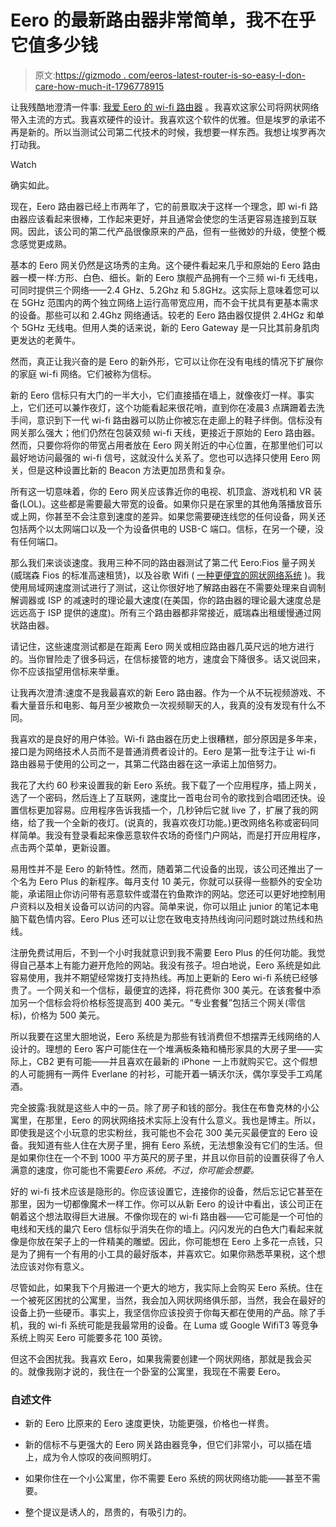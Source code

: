# Eero 的最新路由器非常简单，我不在乎它值多少钱

> 原文:[https://gizmodo . com/eeros-latest-router-is-so-easy-I-don-care-how-much-it-1796778915](https://gizmodo.com/eeros-latest-router-is-so-easy-i-dont-care-how-much-it-1796778915)

让我残酷地澄清一件事: [我爱 Eero 的 wi-fi 路由器](http://gizmodo.com/a-stupid-simple-router-for-super-lazy-people-1764670728) 。我喜欢这家公司将网状网络带入主流的方式。我喜欢硬件的设计。我喜欢这个软件的优雅。但是埃罗的承诺不再是新的。所以当测试公司第二代技术的时候，我想要一样东西。我想让埃罗再次打动我。

Watch

确实如此。

现在，Eero 路由器已经上市两年了，它的前景取决于这样一个理念，即 wi-fi 路由器应该看起来很棒，工作起来更好，并且通常会使您的生活更容易连接到互联网。因此，该公司的第二代产品很像原来的产品，但有一些微妙的升级，使整个概念感觉更成熟。

基本的 Eero 网关仍然是这场秀的主角。这个硬件看起来几乎和原始的 Eero 路由器一模一样:方形、白色、细长。新的 Eero 旗舰产品拥有一个三频 wi-fi 无线电，可同时提供三个网络——2.4 GHz、5.2Ghz 和 5.8GHz。这实际上意味着您可以在 5GHz 范围内的两个独立网络上运行高带宽应用，而不会干扰具有更基本需求的设备。那些可以和 2.4Ghz 网络通话。较老的 Eero 路由器仅提供 2.4HGz 和单个 5GHz 无线电。但用人类的话来说，新的 Eero Gateway 是一只比其前身肌肉更发达的老黄牛。

然而，真正让我兴奋的是 Eero 的新外形，它可以让你在没有电线的情况下扩展你的家庭 wi-fi 网络。它们被称为信标。

新的 Eero 信标只有大门的一半大小，它们直接插在墙上，就像夜灯一样。事实上，它们还可以兼作夜灯，这个功能看起来很花哨，直到你在凌晨3 点蹒跚着去洗手间，意识到下一代 wi-fi 路由器可以防止你被忘在走廊上的鞋子绊倒。信标没有网关那么强大；他们仍然在包装双频 wi-fi 天线，更接近于原始的 Eero 路由器。然而，只要你将你的带宽占用者放在 Eero 网关附近的中心位置，在那里他们可以最好地访问最强的 wi-fi 信号，这就没什么关系了。您也可以选择只使用 Eero 网关，但是这种设置比新的 Beacon 方法更加昂贵和复杂。

所有这一切意味着，你的 Eero 网关应该靠近你的电视、机顶盒、游戏机和 VR 装备(LOL)。这些都是需要最大带宽的设备。如果你只是在家里的其他角落播放音乐或上网，你甚至不会注意到速度的差异。如果您需要硬连线您的任何设备，网关还包括两个以太网端口以及一个为设备供电的 USB-C 端口。信标，在另一个硬，没有任何端口。

那么我们来谈谈速度。我用三种不同的路由器测试了第二代 Eero:Fios 量子网关(威瑞森 Fios 的标准高速租赁)，以及谷歌 Wifi ( [一种更便宜的网状网络系统](http://gizmodo.com/google-wants-to-fix-your-broke-ass-wifi-with-its-smart-1787362260) )。我使用局域网速度测试进行了测试，这让你很好地了解路由器在不需要处理来自调制解调器或 ISP 的减速时的理论最大速度(在美国，你的路由器的理论最大速度总是远远高于 ISP 提供的速度)。所有三个路由器都非常接近，威瑞森出租缓慢通过网状路由器。

请记住，这些速度测试都是在距离 Eero 网关或相应路由器几英尺远的地方进行的。当你冒险走了很多码远，在信标接管的地方，速度会下降很多。话又说回来，你不应该指望用信标来举重。

让我再次澄清:速度不是我最喜欢的新 Eero 路由器。作为一个从不玩视频游戏、不看大量音乐和电影、每月至少被欺负一次视频聊天的人，我真的没有发现有什么不同。

我喜欢的是良好的用户体验。Wi-fi 路由器在历史上很糟糕，部分原因是多年来，接口是为网络技术人员而不是普通消费者设计的。Eero 是第一批专注于让 wi-fi 路由器易于使用的公司之一，其第二代路由器在这一承诺上加倍努力。

我花了大约 60 秒来设置我的新 Eero 系统。我下载了一个应用程序，插上网关，选了一个密码，然后连上了互联网，速度比一首电台司令的歌找到合唱团还快。设置信标更加容易。应用程序告诉我插一个，几秒钟后它就 live 了，扩展了我的网络，给了我一个全新的夜灯。(说真的，我喜欢夜灯功能。)更改网络名称或密码同样简单。我没有登录看起来像恶意软件农场的奇怪门户网站，而是打开应用程序，点击两个菜单，更新设置。

易用性并不是 Eero 的新特性。然而，随着第二代设备的出现，该公司还推出了一个名为 Eero Plus 的新程序。每月支付 10 美元，你就可以获得一些额外的安全功能，承诺阻止你访问带有恶意软件或潜在钓鱼欺诈的网站。您还可以更好地控制用户资料以及相关设备可以访问的内容。简单来说，你可以阻止 junior 的笔记本电脑下载色情内容。Eero Plus 还可以让您在致电支持热线询问问题时跳过热线和热线。

注册免费试用后，不到一个小时我就意识到我不需要 Eero Plus 的任何功能。我觉得自己基本上有能力避开危险的网站。我没有孩子。坦白地说，Eero 系统是如此容易使用，我并不期望经常拨打支持热线。再加上更新的 Eero wi-fi 系统已经够贵了。一个网关和一个信标，最便宜的选择，将花费你 300 美元。在该套餐中添加另一个信标会将价格标签提高到 400 美元。“专业套餐”包括三个网关(零信标)，价格为 500 美元。

所以我要在这里大胆地说，Eero 系统是为那些有钱消费但不想摆弄无线网络的人设计的。理想的 Eero 客户可能住在一个堆满板条箱和桶形家具的大房子里——实际上，CB2 更有可能——并且喜欢在最新的 iPhone 一上市就购买它。这个假想的人可能拥有一两件 Everlane 的衬衫，可能开着一辆沃尔沃，偶尔享受手工鸡尾酒。

完全披露:我就是这些人中的一员。除了房子和钱的部分。我住在布鲁克林的小公寓里，在那里，Eero 的网状网络技术实际上没有什么意义。我也是博主。所以，即使我是这个小玩意的忠实粉丝，我可能也不会花 300 美元买最便宜的 Eero 设备。我知道有些人住在大房子里，拥有 Eero 系统，无法想象没有它们的生活。但是如果你住在一个不到 1000 平方英尺的房子里，并且以你目前的设置获得了令人满意的速度，你可能也不需要*Eero 系统。不过，你可能会想要。*

好的 wi-fi 技术应该是隐形的。你应该设置它，连接你的设备，然后忘记它甚至在那里，因为一切都像魔术一样工作。你可以从新 Eero 的设计中看出，该公司正在朝着这个想法取得巨大进展。不像你现在的 wi-fi 路由器——它可能是一个可怕的电线和天线的巢穴 Eero 信标似乎消失在你的墙上。闪闪发光的白色大门看起来就像是你放在架子上的一件精美的雕塑。因此，你可能想在 Eero 上多花一点钱，只是为了拥有一个有用的小工具的最好版本，并喜欢它。如果你熟悉苹果税，这个想法应该对你有意义。

尽管如此，如果我下个月搬进一个更大的地方，我实际上会购买 Eero 系统。住在一个被死区困扰的公寓里，当然，我会加入网状网络俱乐部，当然，我会在最好的设备上扔一些硬币。事实上，我坚信你应该投资于你每天都在使用的产品。除了手机，我的 wi-fi 系统可能是我最常用的设备。在 Luma 或 Google WifiT3 等竞争系统上购买 Eero 可能要多花 100 英镑。

但这不会困扰我。我喜欢 Eero，如果我需要创建一个网状网络，那就是我会买的。就像我刚才说的，我住在一个卧室的公寓里，我现在不需要 Eero。

### 自述文件

*   新的 Eero 比原来的 Eero 速度更快，功能更强，价格也一样贵。

*   新的信标不与更强大的 Eero 网关路由器竞争，但它们非常小，可以插在墙上，成为令人惊叹的夜间照明灯。
*   如果你住在一个小公寓里，你不需要 Eero 系统的网状网络功能——甚至不需要。
*   整个提议是诱人的，昂贵的，有吸引力的。